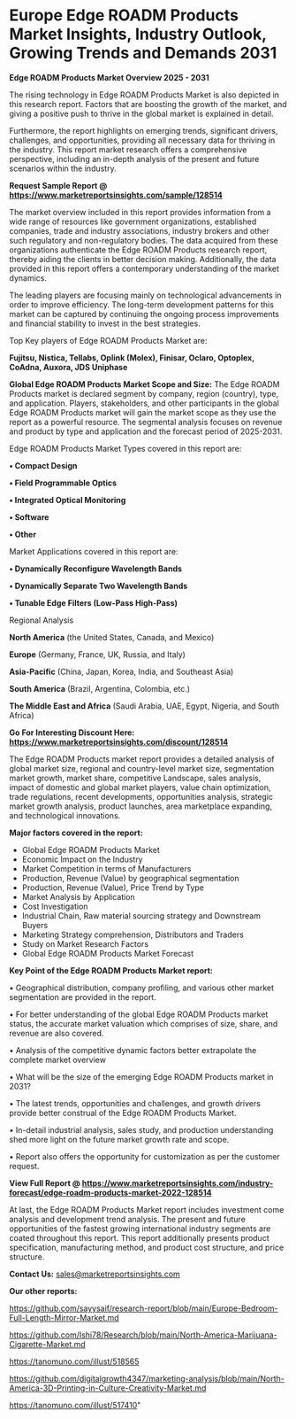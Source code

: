 # Europe Edge ROADM Products Market Insights, Industry Outlook, Growing Trends and Demands 2031

<Strong> Edge ROADM Products Market Overview 2025 - 2031</strong>

The rising technology in Edge ROADM Products Market is also depicted in this research report. Factors that are boosting the growth of the market, and giving a positive push to thrive in the global market is explained in detail.

Furthermore, the report highlights on emerging trends, significant drivers, challenges, and opportunities, providing all necessary data for thriving in the industry. This report market research offers a comprehensive perspective, including an in-depth analysis of the present and future scenarios within the industry.

<strong>Request Sample Report @ <a href=https://www.marketreportsinsights.com/sample/128514>https://www.marketreportsinsights.com/sample/128514</a></strong>

The market overview included in this report provides information from a wide range of resources like government organizations, established companies, trade and industry associations, industry brokers and other such regulatory and non-regulatory bodies. The data acquired from these organizations authenticate the Edge ROADM Products research report, thereby aiding the clients in better decision making. Additionally, the data provided in this report offers a contemporary understanding of the market dynamics.

The leading players are focusing mainly on technological advancements in order to improve efficiency. The long-term development patterns for this market can be captured by continuing the ongoing process improvements and financial stability to invest in the best strategies.

Top Key players of Edge ROADM Products Market are:

<strong>Fujitsu, Nistica, Tellabs, Oplink (Molex), Finisar, Oclaro, Optoplex, CoAdna, Auxora, JDS Uniphase</strong>

<strong><b>Global Edge ROADM Products Market Scope and Size:</b></strong>
The Edge ROADM Products market is declared segment by company, region (country), type, and application. Players, stakeholders, and other participants in the global Edge ROADM Products market will gain the market scope as they use the report as a powerful resource. The segmental analysis focuses on revenue and product by type and application and the forecast period of 2025-2031.

Edge ROADM Products Market Types covered in this report are:

<strong>• Compact Design

• Field Programmable Optics

• Integrated Optical Monitoring

• Software

• Other</strong>

Market Applications covered in this report are:

<strong>• Dynamically Reconfigure Wavelength Bands

• Dynamically Separate Two Wavelength Bands

• Tunable Edge Filters (Low-Pass  High-Pass)</strong> 

Regional Analysis

<strong>North America</strong> (the United States, Canada, and Mexico)

<strong>Europe</strong> (Germany, France, UK, Russia, and Italy)

<strong>Asia-Pacific</strong> (China, Japan, Korea, India, and Southeast Asia)

<strong>South America</strong> (Brazil, Argentina, Colombia, etc.)

<strong>The Middle East and Africa</strong> (Saudi Arabia, UAE, Egypt, Nigeria, and South Africa)

<strong>Go For Interesting Discount Here: <a href=https://www.marketreportsinsights.com/discount/128514>https://www.marketreportsinsights.com/discount/128514</a></strong>

The Edge ROADM Products market report provides a detailed analysis of global market size, regional and country-level market size, segmentation market growth, market share, competitive Landscape, sales analysis, impact of domestic and global market players, value chain optimization, trade regulations, recent developments, opportunities analysis, strategic market growth analysis, product launches, area marketplace expanding, and technological innovations.

<strong><b>Major factors covered in the report:</b></strong>
<ul>
  <li>Global Edge ROADM Products Market </li>
  <li>Economic Impact on the Industry</li>
  <li>Market Competition in terms of Manufacturers</li>
  <li>Production, Revenue (Value) by geographical segmentation</li>
  <li>Production, Revenue (Value), Price Trend by Type</li>
  <li>Market Analysis by Application</li>
  <li>Cost Investigation</li>
  <li>Industrial Chain, Raw material sourcing strategy and Downstream Buyers</li>
  <li>Marketing Strategy comprehension, Distributors and Traders</li>
  <li>Study on Market Research Factors</li>
  <li>Global Edge ROADM Products Market Forecast</li>
</ul>

<strong><b>Key Point of the Edge ROADM Products Market report:</b></strong>

• Geographical distribution, company profiling, and various other market segmentation are provided in the report.

• For better understanding of the global Edge ROADM Products market status, the accurate market valuation which comprises of size, share, and revenue are also covered.

• Analysis of the competitive dynamic factors better extrapolate the complete market overview

• What will be the size of the emerging Edge ROADM Products market in 2031?

• The latest trends, opportunities and challenges, and growth drivers provide better construal of the Edge ROADM Products Market.

• In-detail industrial analysis, sales study, and production understanding shed more light on the future market growth rate and scope.

• Report also offers the opportunity for customization as per the customer request.

<strong><b>View Full Report @ <a href=https://www.marketreportsinsights.com/industry-forecast/edge-roadm-products-market-2022-128514>https://www.marketreportsinsights.com/industry-forecast/edge-roadm-products-market-2022-128514</a></b></strong>


At last, the Edge ROADM Products Market report includes investment come analysis and development trend analysis. The present and future opportunities of the fastest growing international industry segments are coated throughout this report. This report additionally presents product specification, manufacturing method, and product cost structure, and price structure.

<strong>Contact Us:</strong>
sales@marketreportsinsights.com

<strong>Our other reports:</strong>

<a href=https://github.com/sayysaif/research-report/blob/main/Europe-Bedroom-Full-Length-Mirror-Market.md>https://github.com/sayysaif/research-report/blob/main/Europe-Bedroom-Full-Length-Mirror-Market.md</a>

<a href=https://github.com/Ishi78/Research/blob/main/North-America-Marijuana-Cigarette-Market.md>https://github.com/Ishi78/Research/blob/main/North-America-Marijuana-Cigarette-Market.md</a>

<a href=https://tanomuno.com/illust/518565>https://tanomuno.com/illust/518565</a>

<a href=https://github.com/digitalgrowth4347/marketing-analysis/blob/main/North-America-3D-Printing-in-Culture-Creativity-Market.md>https://github.com/digitalgrowth4347/marketing-analysis/blob/main/North-America-3D-Printing-in-Culture-Creativity-Market.md</a>

<a href=https://tanomuno.com/illust/517410>https://tanomuno.com/illust/517410</a>"
